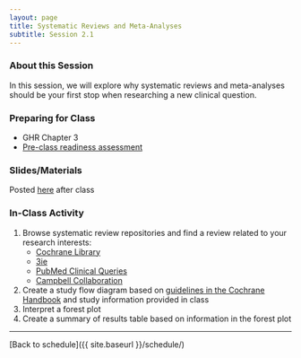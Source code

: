 ```yaml
---
layout: page
title: Systematic Reviews and Meta-Analyses
subtitle: Session 2.1
---
```


### About this Session

In this session, we will explore why systematic reviews and meta-analyses should be your first stop when researching a new clinical question.

### Preparing for Class

* GHR Chapter 3
* [Pre-class readiness assessment](https://docs.google.com/spreadsheets/d/1FkE2xrVPej8o07Kgd9mNEK0vovv8EzJfVoAjUOO_gy0/edit?usp=sharing)

### Slides/Materials

Posted [here](https://drive.google.com/drive/folders/0Bxn_jkXZ1lxuVklQakF4MjZGSDQ?usp=sharing) after class

### In-Class Activity

1. Browse systematic review repositories and find a review related to your research interests:
	* [Cochrane Library](http://www.cochranelibrary.com/)
	* [3ie](http://www.3ieimpact.org/en/evidence/systematic-reviews/)
	* [PubMed Clinical Queries](https://www.ncbi.nlm.nih.gov/pubmed/clinical)
	* [Campbell Collaboration](https://www.campbellcollaboration.org/)
2. Create a study flow diagram based on [guidelines in the Cochrane Handbook](http://handbook-5-1.cochrane.org/chapter_11/11_2_1_study_flow_diagram.htm) and study information provided in class
3. Interpret a forest plot
4. Create a summary of results table based on information in the forest plot

* * *

[Back to schedule]({{ site.baseurl }}/schedule/)